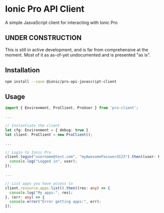 # Ionic Pro API Client

A simple JasvaScript client for interacting with Ionic Pro

## UNDER CONSTRUCTION

This is still in active development, and is far from comprehensive at the moment.  Most of it as as-of-yet undocumented and is presented "as is".

## Installation

```bash
npm install --save @ionic/pro-api-javascript-client
```

## Usage

```typescript
import { Environment, ProClient, ProUser } from 'pro-client';

...

// Instantiate the client
let cfg: Environment = { debug: true }
let client: ProClient = new ProClient();

...

// Login to Ionic Pro
client.login("username@test.com", "myAwesomePassword123").then((user: ProUser) => {
  console.log("Logged in", user);
});

...

// List apps you have access to
client.resource.apps.list().then((res: any) => {
  console.log("My apps:", res);
}, (err: any) => {
  console.error("Error getting apps:", err);
});
```